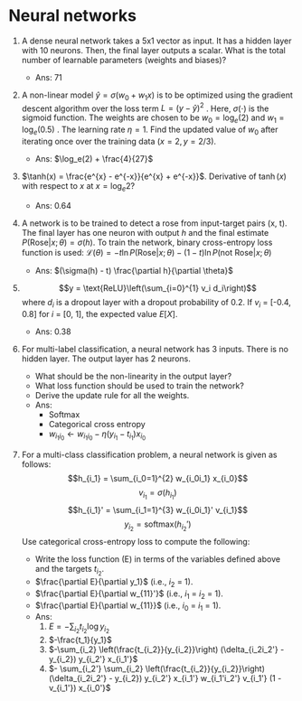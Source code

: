 # Neural networks

1. A dense neural network takes a 5x1 vector as input. It has a hidden layer with 10 neurons. Then, the final layer outputs a scalar. What is the total number of learnable parameters (weights and biases)?
   - Ans: 71

2. A non-linear model $\hat{y} = \sigma(w_0 + w_1x)$
 is to be optimized using the gradient descent algorithm over the loss term $\mathit{L} = (y - \hat{y})^2$
. Here, $\sigma(\cdot)$
 is the sigmoid function. The weights are chosen to be $w_0 = \log_e(2)$ and $w_1 = \log_e(0.5)$ . The learning rate $\eta = 1$. Find the updated value of $w_0$ after iterating once over the training data $(x = 2, y = 2/3)$.
   - Ans: $\log_e(2) + \frac{4}{27}$

3. $\tanh(x) = \frac{e^{x} - e^{-x}}{e^{x} + e^{-x}}$. Derivative of $\tanh(x)$ with respect to $x$ at $x = \log_e 2$?
   - Ans: 0.64

4. A network is to be trained to detect a rose from input-target pairs (x, t). The final layer has one neuron with output $h$ and the final estimate $P(\text{Rose} | x; \theta) = \sigma(h)$. To train the network, binary cross-entropy loss function is used:
   $\mathcal{L}(\theta) = -t \ln P(\text{Rose} | x; \theta) - (1 - t) \ln P(\text{not Rose} | x; \theta)$
   - Ans: $(\sigma(h) - t) \frac{\partial h}{\partial \theta}$

5. $$y = \text{ReLU}\left(\sum_{i=0}^{1} v_i d_i\right)$$
 where $d_i$ is a dropout layer with a dropout probability of 0.2. If $v_i$ = [-0.4, 0.8] for $i$ = [0, 1], the expected value $E\left[ X \right]$.
   - Ans: 0.38

6. For multi-label classification, a neural network has 3 inputs. There is no hidden layer. The output layer has 2 neurons.
   - What should be the non-linearity in the output layer?
   - What loss function should be used to train the network?
   - Derive the update rule for all the weights.
   - Ans:
     - Softmax
     - Categorical cross entropy
     - $w_{i_1i_0} \leftarrow w_{i_1i_0} - \eta(y_{i_1} - t_{i_1})x_{i_0}$

7. For a multi-class classification problem, a neural network is given as follows:
   $$h_{i_1} = \sum_{i_0=1}^{2} w_{i_0i_1} x_{i_0}$$
   $$v_{i_1} = \sigma(h_{i_1})$$
   $$h_{i_1}' = \sum_{i_1=1}^{3} w_{i_0i_1}' v_{i_1}$$
   $$y_{i_2} = \text{softmax}(h_{i_2}') $$
   Use categorical cross-entropy loss to compute the following:
   - Write the loss function \(E\) in terms of the variables defined above and the targets $t_{i_2}$.
   - $\frac{\partial E}{\partial y_1}$ (i.e., $i_2$ = 1).
   - $\frac{\partial E}{\partial w_{11}'}$ (i.e., $i_1$ = $i_2$ = 1).
   - $\frac{\partial E}{\partial w_{11}}$ (i.e., $i_0$ = $i_1$ = 1).
   - Ans:
     1. $E = -\sum_{i_2} t_{i_2} \log y_{i_2}$
     2. $-\frac{t_1}{y_1}$
     3. $-\sum_{i_2} \left(\frac{t_{i_2}}{y_{i_2}}\right) (\delta_{i_2i_2'} - y_{i_2}) y_{i_2'} x_{i_1'}$
     4. $- \sum_{i_2'} \sum_{i_2} \left(\frac{t_{i_2}}{y_{i_2}}\right) (\delta_{i_2i_2'} - y_{i_2}) y_{i_2'} x_{i_1'} w_{i_1'i_2'} v_{i_1'} (1 - v_{i_1'}) x_{i_0'}$
